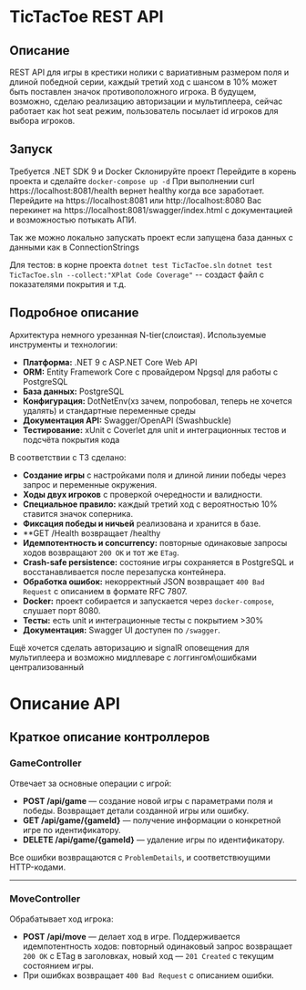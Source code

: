 # TicTacToe REST API

## Описание 
REST API для игры в крестики нолики с вариативным размером поля и длиной победной серии, каждый третий ход с шансом в 10% может быть поставлен значок противоположного игрока.
В будущем, возможно, сделаю реализацию авторизации и мультиплеера, сейчас работает как hot seat режим, пользователь посылает id игроков для выбора игроков.

## Запуск
Требуется .NET SDK 9 и Docker
Склонируйте проект
Перейдите в корень проекта и сделайте `docker-compose up -d`
При выполнении curl https://localhost:8081/health вернет healthy когда все заработает.
Перейдите на https://localhost:8081 или http://localhost:8080
Вас перекинет на https://localhost:8081/swagger/index.html с документацией и возможностью потыкать АПИ.

Так же можно локально запускать проект если запущена база данных с данными как в ConnectionStrings

Для тестов: в корне проекта `dotnet test TicTacToe.sln`
	    `dotnet test TicTacToe.sln --collect:"XPlat Code Coverage"` -- создаст файл с показателями покрытия и т.д.

## Подробное описание
Архитектура немного урезанная N-tier(слоистая). 
Используемые инструменты и технологии:
- **Платформа:** .NET 9 с ASP.NET Core Web API  
- **ORM:** Entity Framework Core с провайдером Npgsql для работы с PostgreSQL  
- **База данных:** PostgreSQL 
- **Конфигурация:** DotNetEnv(хз зачем, попробовал, теперь не хочется удалять) и стандартные переменные среды
- **Документация API:** Swagger/OpenAPI (Swashbuckle)  
- **Тестирование:** xUnit с Coverlet для unit и интеграционных тестов и подсчёта покрытия кода  

В соответствии с ТЗ сделано:
- **Создание игры** с настройками поля и длиной линии победы через запрос и переменные окружения.
- **Ходы двух игроков** с проверкой очередности и валидности.
- **Специальное правило:** каждый третий ход с вероятностью 10% ставится значок соперника.
- **Фиксация победы и ничьей** реализована и хранится в базе.
- **GET /Health возвращает /healthy
- **Идемпотентность и concurrency:** повторные одинаковые запросы ходов возвращают `200 OK` и тот же `ETag`.
- **Crash-safe persistence:** состояние игры сохраняется в PostgreSQL и восстанавливается после перезапуска контейнера.
- **Обработка ошибок:** некорректный JSON возвращает `400 Bad Request` с описанием в формате RFC 7807.
- **Docker:** проект собирается и запускается через `docker-compose`, слушает порт 8080.
- **Тесты:** есть unit и интеграционные тесты с покрытием >30%
- **Документация:** Swagger UI доступен по `/swagger`.

Ещё хочется сделать авторизацию и signalR оповещения для мультиплеера и возможно мидллеваре с логгингом\ошибками централизованный

# Описание API 

## Краткое описание контроллеров

### GameController
Отвечает за основные операции с игрой:

- **POST /api/game** — создание новой игры с параметрами поля и победы. Возвращает детали созданной игры или ошибку.
- **GET /api/game/{gameId}** — получение информации о конкретной игре по идентификатору.
- **DELETE /api/game/{gameId}** — удаление игры по идентификатору.

Все ошибки возвращаются с `ProblemDetails`, и соответствюущими HTTP-кодами.

---

### MoveController
Обрабатывает ход игрока:

- **POST /api/move** — делает ход в игре. Поддерживается идемпотентность ходов: повторный одинаковый запрос возвращает `200 OK` с ETag в заголовках, новый ход — `201 Created` с текущим состоянием игры.
- При ошибках возвращает `400 Bad Request` с описанием ошибки.
